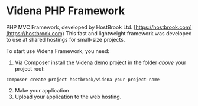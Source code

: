 # Videna PHP Framework

PHP MVC Framework, developed by HostBrook Ltd. [https://hostbrook.com](https://hostbrook.com)
This fast and lightweight framework was developed to use at shared hostings for small-size projects.

To start use Videna Framework, you need:
1. Via Composer install the Videna demo project in the folder _above_ your project root:
```shell
composer create-project hostbrook/videna your-project-name
```
2. Make your application
3. Upload your application to the web hosting.